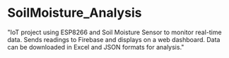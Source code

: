 # SoilMoisture_Analysis
"IoT project using ESP8266 and Soil Moisture Sensor to monitor real-time data. Sends readings to Firebase and displays on a web dashboard. Data can be downloaded in Excel and JSON formats for analysis."
